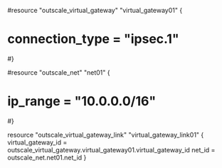 #resource "outscale_virtual_gateway" "virtual_gateway01" {
#   connection_type = "ipsec.1"
#}

#resource "outscale_net" "net01" {
#   ip_range = "10.0.0.0/16"
#}

resource "outscale_virtual_gateway_link" "virtual_gateway_link01" {
    virtual_gateway_id = outscale_virtual_gateway.virtual_gateway01.virtual_gateway_id
    net_id             = outscale_net.net01.net_id
    }